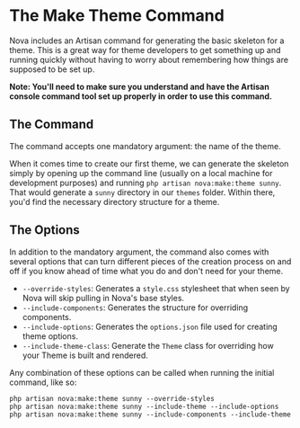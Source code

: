 # The Make Theme Command

Nova includes an Artisan command for generating the basic skeleton for a theme. This is a great way for theme developers to get something up and running quickly without having to worry about remembering how things are supposed to be set up.

__Note: You'll need to make sure you understand and have the Artisan console command tool set up properly in order to use this command.__

## The Command

The command accepts one mandatory argument: the name of the theme.

When it comes time to create our first theme, we can generate the skeleton simply by opening up the command line (usually on a local machine for development purposes) and running `php artisan nova:make:theme sunny`. That would generate a `sunny` directory in our `themes` folder. Within there, you'd find the necessary directory structure for a theme.

## The Options

In addition to the mandatory argument, the command also comes with several options that can turn different pieces of the creation process on and off if you know ahead of time what you do and don't need for your theme.

- `--override-styles`: Generates a `style.css` stylesheet that when seen by Nova will skip pulling in Nova's base styles.
- `--include-components`: Generates the structure for overriding components.
- `--include-options`: Generates the `options.json` file used for creating theme options.
- `--include-theme-class`: Generate the `Theme` class for overriding how your Theme is built and rendered.

Any combination of these options can be called when running the initial command, like so:

```
php artisan nova:make:theme sunny --override-styles
php artisan nova:make:theme sunny --include-theme --include-options
php artisan nova:make:theme sunny --include-components --include-theme
```
